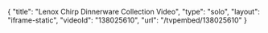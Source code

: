 {
    "title": "Lenox Chirp Dinnerware Collection Video",
    "type": "solo",
    "layout": "iframe-static",
    "videoId": "138025610",
    "url": "\/tvpembed\/138025610"
}